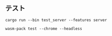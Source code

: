 ## テスト
```
cargo run --bin test_server --features server
```

```
wasm-pack test --chrome --headless
```
